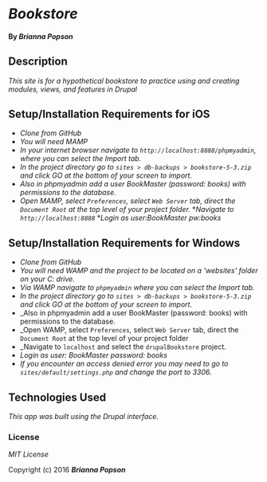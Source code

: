 # _Bookstore_

#### By _**Brianna Popson**_

## Description

_This site is for a hypothetical bookstore to practice using and creating modules, views, and features in Drupal_

## Setup/Installation Requirements for iOS

* _Clone from GitHub_
* _You will need MAMP_
* _In your internet browser navigate to ```http://localhost:8888/phpmyadmin```, where you can select the Import tab._
* _In the project directory go to ```sites > db-backups > bookstore-5-3.zip``` and click GO at the bottom of your screen to import._
* _Also in phpmyadmin add a user BookMaster (password: books) with permissions to the database._
* _Open MAMP, select ```Preferences```, select ```Web Server``` tab, direct the ```Document Root``` at the top level of your project folder._
*_Navigate to ```http://localhost:8888```_
*_Login as user:BookMaster pw:books_

## Setup/Installation Requirements for Windows

* _Clone from GitHub_
* _You will need WAMP and the project to be located on a 'websites' folder on your C: drive._
* _Via WAMP navigate to  ```phpmyadmin``` where you can select the Import tab._
* _In the project directory go to ```sites > db-backups > bookstore-5-3.zip``` and click GO at the bottom of your screen to import._
* _Also in phpmyadmin add a user BookMaster (password: books) with permissions to the database.
* _Open WAMP, select ```Preferences```, select ```Web Server``` tab, direct the ```Document Root``` at the top level of your project folder
* _Navigate to ```localhost``` and select the ```drupalBookstore``` project.
* _Login as user: BookMaster password: books_
* _If you encounter an access denied error you may need to go to ```sites/default/settings.php``` and change the port to 3306._

## Technologies Used

_This app was built using the Drupal interface._

### License

*MIT License*

Copyright (c) 2016 **_Brianna Popson_**
